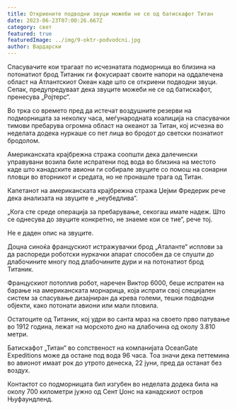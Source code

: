 ```yaml
---
title: Откриените подводни звуци можеби не се од батискафот Титан
date: 2023-06-23T07:00:26.667Z
category: свет
featured: true
featuredImage: ../img/9-oktr-podvodcni.jpg
author: Вардарски
---
```

Спасувачите кои трагаат по исчезнатата подморница во близина на потонатиот брод Титаник ги фокусираат своите напори на оддалечена област на Атлантскиот Океан каде што се откриени подводни звуци. Сепак, предупредуваат дека звуците можеби не се од батискафот, пренесува „Ројтерс“.

Во трка со времето пред да истечат воздушните резерви на подморницата за неколку часа, меѓународната коалиција на спасувачки тимови пребарува огромна област на океанот за Титан, кој исчезна во неделата додека нуркаше со пет лица во бродот до светски познатиот бродолом.

Американската крајбрежна стража соопшти дека далечински управувани возила биле испратени под вода во близина на местото каде што канадските авиони ги собирале звуците со помош на сонарни пловци во вторникот и средата, но не пронашле трага од Титан.

Капетанот на американската крајбрежна стража Џејми Фредерик рече дека анализата на звуците е „неубедлива“.

„Кога сте среде операција за пребарување, секогаш имате надеж. Што се однесува до звуците конкретно, не знаеме кои се тие“, рече тој.

Не е даден опис на звуците.

Доцна синоќа францускиот истражувачки брод „Аталанте“ исплови за да распореди роботски нуркачки апарат способен да се спушти до длабочините многу под длабочините дури и на потонатиот брод Титаник.

Францускиот потоплив робот, наречен Виктор 6000, беше испратен на барање на американската морнарица, која испрати свој специјален систем за спасување дизајниран да крева големи, тешки подводни објекти, како потонати авиони или мали пловила.

Остатоците од Титаник, кој удри во санта мраз на своето прво патување во 1912 година, лежат на морското дно на длабочина од околу 3.810 метри.

Батискафот „Титан“ во сопственост на компанијата OceanGate Expeditions може да остане под вода 96 часа. Тоа значи дека петтемина во авионот имаат рок до утрото денеска, 22 јуни, пред да останат без воздух.

Контактот со подморницата бил изгубен во неделата додека била на околу 700 километри јужно од Сент Џонс на канадскиот остров Њуфаундленд.